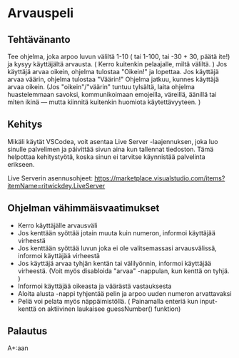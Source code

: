# Arvauspeli

## Tehtävänanto

Tee ohjelma, joka arpoo luvun väliltä 1-10 ( tai 1-100, tai -30 + 30, päätä ite!) ja kysyy käyttäjältä arvausta. ( Kerro kuitenkin pelaajalle, miltä väliltä. ) Jos käyttäjä arvaa oikein, ohjelma tulostaa "Oikein!" ja lopettaa. Jos käyttäjä arvaa väärin, ohjelma tulostaa "Väärin!" Ohjelma jatkuu, kunnes käyttäjä arvaa oikein. (Jos "oikein"/"väärin" tuntuu tylsältä, laita ohjelma huastelemmaan savoksi, kommunikoimaan emojeilla, väreillä, äänillä tai miten ikinä — mutta kiinnitä kuitenkin huomiota käytettävyyteen. )

## Kehitys

Mikäli käytät VSCodea, voit asentaa Live Server -laajennuksen,
joka luo sinulle palvelimen ja päivittää sivun aina kun tallennat
tiedoston. Tämä helpottaa kehitystyötä, koska sinun ei tarvitse
käynnistää palvelinta erikseen.

Live Serverin asennusohjeet:
https://marketplace.visualstudio.com/items?itemName=ritwickdey.LiveServer

## Ohjelman vähimmäisvaatimukset

- Kerro käyttäjälle arvausväli
- Jos kenttään syöttää jotain muuta kuin numeron, informoi käyttäjää virheestä
- Jos kenttään syöttää luvun joka ei ole valitsemassasi arvausvälissä, informoi käyttäjää virheestä
- Jos käyttäjä arvaa tyhjän kentän tai välilyönnin, informoi käyttäjää virheestä. (Voit myös disabloida "arvaa" -nappulan, kun kenttä on tyhjä. )
- Informoi käyttäjää oikeasta ja väärästä vastauksesta
- Aloita alusta -nappi tyhjentää pelin ja arpoo uuden numeron arvattavaksi
- Peliä voi pelata myös näppäimistöllä. ( Painamalla enteriä kun input-kenttä on aktiivinen laukaisee guessNumber() funktion)

## Palautus

A+:aan
